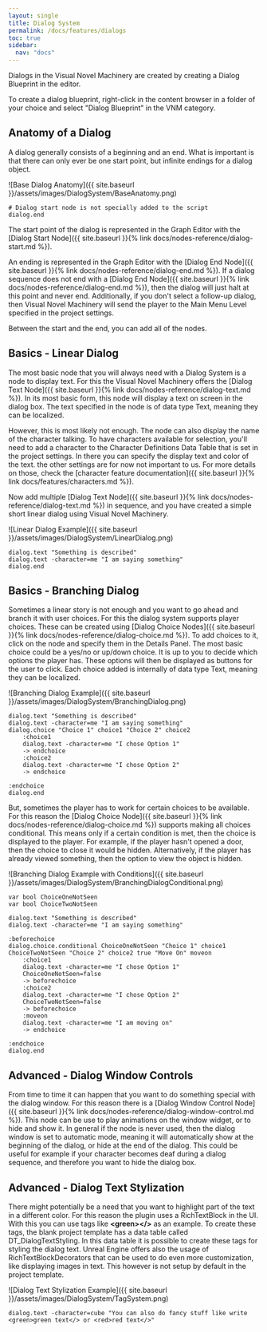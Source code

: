 ```yaml
---
layout: single
title: Dialog System
permalink: /docs/features/dialogs
toc: true
sidebar:
  nav: "docs"
---
```



Dialogs in the Visual Novel Machinery are created by creating a Dialog Blueprint in the editor.

To create a dialog blueprint, right-click in the content browser in a folder of your choice and select "Dialog Blueprint" in the VNM category.

## Anatomy of a Dialog
A dialog generally consists of a beginning and an end. What is important is that there can only ever be one start point, but infinite endings for a dialog object.

![Base Dialog Anatomy]({{ site.baseurl }}/assets/images/DialogSystem/BaseAnatomy.png)
```
# Dialog start node is not specially added to the script
dialog.end
```

The start point of the dialog is represented in the Graph Editor with the [Dialog Start Node]({{ site.baseurl }}{% link docs/nodes-reference/dialog-start.md %}). 

An ending is represented in the Graph Editor with the [Dialog End Node]({{ site.baseurl }}{% link docs/nodes-reference/dialog-end.md %}). If a dialog sequence does not end with a [Dialog End Node]({{ site.baseurl }}{% link docs/nodes-reference/dialog-end.md %}), then the dialog will just halt at this point and never end. Additionally, if you don't select a follow-up dialog, then Visual Novel Machinery will send the player to the Main Menu Level specified in the project settings.

Between the start and the end, you can add all of the nodes.

## Basics - Linear Dialog
The most basic node that you will always need with a Dialog System is a node to display text. For this the Visual Novel Machinery offers the [Dialog Text Node]({{ site.baseurl }}{% link docs/nodes-reference/dialog-text.md %}). In its most basic form, this node will display a text on screen in the dialog box. The text specified in the node is of data type Text, meaning they can be localized.

However, this is most likely not enough. The node can also display the name of the character talking. To have characters available for selection, you'll need to add a character to the Character Definitions Data Table that is set in the project settings. In there you can specify the display text and color of the text. the other settings are for now not important to us. For more details on those, check the [character feature documentation]({{ site.baseurl }}{% link docs/features/characters.md %}).

Now add multiple [Dialog Text Node]({{ site.baseurl }}{% link docs/nodes-reference/dialog-text.md %}) in sequence, and you have created a simple short linear dialog using Visual Novel Machinery.

![Linear Dialog Example]({{ site.baseurl }}/assets/images/DialogSystem/LinearDialog.png)
```
dialog.text "Something is described"
dialog.text -character=me "I am saying something"
dialog.end
```

## Basics - Branching Dialog
Sometimes a linear story is not enough and you want to go ahead and branch it with user choices. For this the dialog system supports player choices. These can be created using [Dialog Choice Nodes]({{ site.baseurl }}{% link docs/nodes-reference/dialog-choice.md %}). To add choices to it, click on the node and specify them in the Details Panel. The most basic choice could be a yes/no or up/down choice. It is up to you to decide which options the player has. These options will then be displayed as buttons for the user to click. Each choice added is internally of data type Text, meaning they can be localized.

![Branching Dialog Example]({{ site.baseurl }}/assets/images/DialogSystem/BranchingDialog.png) 
```
dialog.text "Something is described"
dialog.text -character=me "I am saying something"
dialog.choice "Choice 1" choice1 "Choice 2" choice2
	:choice1
	dialog.text -character=me "I chose Option 1"
	-> endchoice
	:choice2
	dialog.text -character=me "I chose Option 2"
	-> endchoice

:endchoice
dialog.end
```

But, sometimes the player has to work for certain choices to be available. For this reason the [Dialog Choice Node]({{ site.baseurl }}{% link docs/nodes-reference/dialog-choice.md %}) supports making all choices conditional. This means only if a certain condition is met, then the choice is displayed to the player. For example, if the player hasn't opened a door, then the choice to close it would be hidden. Alternatively, if the player has already viewed something, then the option to view the object is hidden.

![Branching Dialog Example with Conditions]({{ site.baseurl }}/assets/images/DialogSystem/BranchingDialogConditional.png)
```
var bool ChoiceOneNotSeen
var bool ChoiceTwoNotSeen

dialog.text "Something is described"
dialog.text -character=me "I am saying something"

:beforechoice
dialog.choice.conditional ChoiceOneNotSeen "Choice 1" choice1 ChoiceTwoNotSeen "Choice 2" choice2 true "Move On" moveon
	:choice1
	dialog.text -character=me "I chose Option 1"
  	ChoiceOneNotSeen=false
	-> beforechoice
	:choice2
	dialog.text -character=me "I chose Option 2"
  	ChoiceTwoNotSeen=false
	-> beforechoice
	:moveon
	dialog.text -character=me "I am moving on"
	-> endchoice

:endchoice
dialog.end
```

## Advanced - Dialog Window Controls
From time to time it can happen that you want to do something special with the dialog window. For this reason there is a [Dialog Window Control Node]({{ site.baseurl }}{% link docs/nodes-reference/dialog-window-control.md %}). This node can be use to play animations on the window widget, or to hide and show it. In general if the node is never used, then the dialog window is set to automatic mode, meaning it will automatically show at the beginning of the dialog, or hide at the end of the dialog. This could be useful for example if your character becomes deaf during a dialog sequence, and therefore you want to hide the dialog box.

## Advanced - Dialog Text Stylization
There might potentially be a need that you want to highlight part of the text in a different color. For this reason the plugin uses a RichTextBlock in the UI. With this you can use tags like **\<green\>\</\>** as an example. To create these tags, the blank project template has a data table called DT_DialogTextStyling. In this data table it is possible to create these tags for styling the dialog text. Unreal Engine offers also the usage of RichTextBlockDecorators that can be used to do even more customization, like displaying images in text. This however is not setup by default in the project template.

![Dialog Text Stylization Example]({{ site.baseurl }}/assets/images/DialogSystem/TagSystem.png)
```
dialog.text -character=cube "You can also do fancy stuff like write <green>green text</> or <red>red text</>"
```